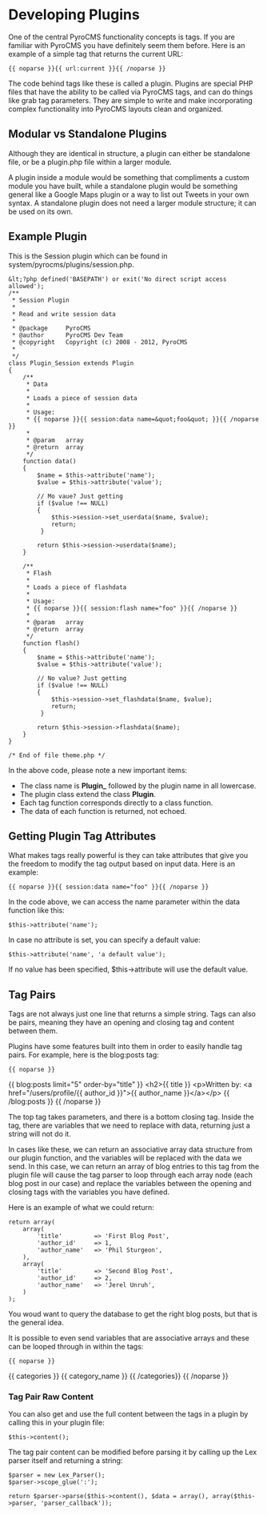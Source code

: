 # Developing Plugins

One of the central PyroCMS functionality concepts is tags. If you are familiar with PyroCMS you have definitely seem them before. Here is an example of a simple tag that returns the current URL:

	{{ noparse }}{{ url:current }}{{ /noparse }}
	
The code behind tags like these is called a plugin. Plugins are special PHP files that have the ability to be called via PyroCMS tags, and can do things like grab tag parameters. They are simple to write and make incorporating complex functionality into PyroCMS layouts clean and organized.

## Modular vs Standalone Plugins

Although they are identical in structure, a plugin can either be standalone file, or be a <def>plugin.php</def> file within a larger module. 

A plugin inside a module would be something that compliments a custom module you have built, while a standalone plugin would be something general like a Google Maps plugin or a way to list out Tweets in your own syntax. A standalone plugin does not need a larger module structure; it can be used on its own.

## Example Plugin

This is the Session plugin which can be found in <def>system/pyrocms/plugins/session.php</def>.

	&lt;?php defined('BASEPATH') or exit('No direct script access allowed');
	/**
	 * Session Plugin
	 *
	 * Read and write session data
	 *
	 * @package		PyroCMS
	 * @author		PyroCMS Dev Team
	 * @copyright	Copyright (c) 2008 - 2012, PyroCMS
	 *
	 */
	class Plugin_Session extends Plugin
	{ 
		/**
		 * Data
		 *
		 * Loads a piece of session data
		 *
		 * Usage:
		 * {{ noparse }}{{ session:data name=&quot;foo&quot; }}{{ /noparse }}
		 *
		 * @param	array
		 * @return	array
		 */
		function data()
		{ 
			$name = $this->attribute('name');
			$value = $this->attribute('value');
	
			// Mo vaue? Just getting
			if ($value !== NULL)
			{
				$this->session->set_userdata($name, $value);
				return;
			 }
	
			return $this->session->userdata($name);
		}
	
		/**
		 * Flash
		 *
		 * Loads a piece of flashdata
		 *
		 * Usage:
		 * {{ noparse }}{{ session:flash name="foo" }}{{ /noparse }}
		 *
		 * @param	array
		 * @return	array
		 */
		function flash()
		{
			$name = $this->attribute('name');
			$value = $this->attribute('value');
	
			// No value? Just getting
			if ($value !== NULL)
			{
				$this->session->set_flashdata($name, $value);
				return;
			 }
	
			return $this->session->flashdata($name);
		}
	}

	/* End of file theme.php */
	
In the above code, please note a new important items:

* The class name is **Plugin_** followed by the plugin name in all lowercase.
* The plugin class extend the class **Plugin**.
* Each tag function corresponds directly to a class function.
* The data of each function is returned, not echoed.
	
## Getting Plugin Tag Attributes

What makes tags really powerful is they can take attributes that give you the freedom to modify the tag output based on input data. Here is an example:

	{{ noparse }}{{ session:data name="foo" }}{{ /noparse }}

In the code above, we can access the name parameter within the data function like this:

	$this->attribute('name');

In case no attribute is set, you can specify a default value:

	$this->attribute('name', 'a default value');
	
If no value has been specified, $this->attribute will use the default value.

## Tag Pairs

Tags are not always just one line that returns a simple string. Tags can also be pairs, meaning they have an opening and closing tag and content between them.

Plugins have some features built into them in order to easily handle tag pairs. For example, here is the blog:posts tag: 

    {{ noparse }}
{{ blog:posts limit="5" order-by="title" }}
    &lt;h2>{{ title }}</h2>
    &lt;p>Written by: &lt;a href="/users/profile/{{ author_id }}">{{ author_name }}&lt;/a>&lt;/p>
{{ /blog:posts  }}
    {{ /noparse }}

The top tag takes parameters, and there is a bottom closing tag. Inside the tag, there are variables that we need to replace with data, returning just a string will not do it.

In cases like these, we can return an associative array data structure from our plugin function, and the variables will be replaced with the data we send. In this case, we can return an array of blog entries to this tag from the plugin file will cause the tag parser to loop through each array node (each blog post in our case) and replace the variables between the opening and closing tags with the variables you have defined.

Here is an example of what we could return:

	return array(
		array(
			'title'			=> 'First Blog Post',
			'author_id'		=> 1,
			'author_name'	=> 'Phil Sturgeon',
		),
		array(
			'title'			=> 'Second Blog Post',
			'author_id'		=> 2,
			'author_name'	=> 'Jerel Unruh',
		)
	);

You woud want to query the database to get the right blog posts, but that is the general idea.

It is possible to even send variables that are associative arrays and these can be looped through in within the tags:

	{{ noparse }}
{{ categories }}
	{{ category_name }}
{{ /categories}}
    {{ /noparse }}

### Tag Pair Raw Content

You can also get and use the full content between the tags in a plugin by calling this in your plugin file:

	$this->content();
	
The tag pair content can be modified before parsing it by calling up the Lex parser itself and returning a string:

	$parser = new Lex_Parser();
	$parser->scope_glue(':');
	
	return $parser->parse($this->content(), $data = array(), array($this->parser, 'parser_callback'));